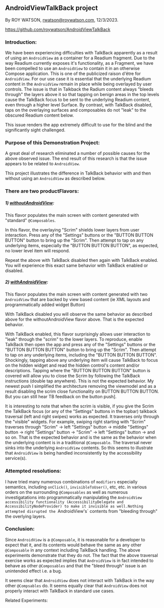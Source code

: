 ## **AndroidViewTalkBack project**

By ROY WATSON, rwatson@roywatson.com, 12/3/2023.

https://github.com/roywatson/AndroidViewTalkBack

### Introduction:

We have been experiencing difficulties with TalkBack apparently as a result of using an `AndroidView` as a container for a Readium fragment. Due to the way Readium currently exposes it's functionality, as a Fragment, we have been compelled to use an `AndroidView` to contain it in an otherwise Compose application. This is one of the publicized raison d'être for `AndroidView`. For our use case it is essential that the underlying Readium content in the `AndroidView` remain in place while being overlayed by user controls. The issue is that in Talkback the Radium content always "bleeds through" the layers above it so that tapping on benign areas in the top levels cause the TalkBack focus to be sent to the underlying Readium content, even through a higher level Surface. By contrast, with TalkBack disabled, taps on the overlaying surfaces and composables do not "leak" to the obscured Readium content below.

 This issue renders the app extremely difficult to use for the blind and the significantly sight challenged.

### Purpose of this Demonstration Project: 

A great deal of research eliminated a number of possible causes for the above observed issue. The end result of this research is that the issue appears to be related to `AndroidView`.

This project illustrates the difference in TalkBack behavior with and then without using an `AndroidView` as described below.

### There are two productFlavors:

##### 1) <u>withoutAndroidView</u>: 

This flavor populates the main screen with content generated with "standard" `@Composables`.

In this flavor, the overlaying "Scrim" shields lower layers from user interaction. Press any of the "Settings" buttons or the "BUTTON BUTTON BUTTON" button to bring up the "Scrim". Then attempt to tap on any underlying items, especially the "BUTTON BUTTON BUTTON", as expected, no lower level item will respond.

Repeat the above with TalkBack disabled then again with TalkBack enabled. You will experience this exact same behavior with TalkBack enabled or disabled.

##### 2) <u>withAndroidView</u>: 

This flavor populates the main screen with content generated with two `AndroidView` that are backed by view based content (ie XML layouts and programmatically added widget Button)

With TalkBack disabled you will observe the same behavior as described above for the withoutAndroidView flavor above. That is the expected behavior.

With TalkBack enabled, this flavor surprisingly allows user interaction to "leak" through the "scrim" to the lower layers. To reproduce, enable TalkBack then open the app and press any of the "Settings" buttons or the "BUTTON BUTTON BUTTON" button to bring up the "Scrim". Then attempt to tap on any underlying items, including the "BUTTON BUTTON BUTTON". Shockingly, tapping above any underlying item will cause TalkBack to focus on the hidden widget and read the hidden control's content and/or descriptions. Tapping where the "BUTTON BUTTON BUTTON" button is covered will allow you to close the Scrim by following the TalkBack instructions (double tap anywhere). This is not the expected behavior. My newest push I simplified the architecture removing the viewmodel and as a result disabling the scrim close functionality on BUTTON BUTTON BUTTON. But you can still hear TB feedback on the button push].

It is interesting to note that when the scrim is visible, if you give the Scrim the TalkBack focus (or any of the "Settings" buttons in the topbar) talkback traversal (left and right swipes) works as expected. It traverses only through the "visible" widgets. For example, swiping right starting with "Scrim" traverses through "Scrim" -> left "Settings" button -> middle "Settings" button -> right "Settings" button -> "Scrim" -> left "Settings" button -> and so on. That is the expected behavior and is the same as the behavior when the underlying content is in a traditional `@Composable`. The traversal never sinks into the underlying `AndroidView` contents. So this seems to illustrate that `AndroidView` is being handled inconsistently by the accessibility service(s).

### Attempted resolutions:

I have tried many numerous combinations of `modifiers` especially semantics, including `onClick()`, `invisibleToUser()`, etc, etc. in various orders on the surrounding `@Composables` as well as numerous investigatations into programmatically manipulating the `AndroidView accessibility functionality (AccessibilityDelegate and AccessibilityNodeProvider) to make it invisible as well.Nothing attempted disrupted the `AndroidView's` contents from "bleeding through" the overlying layers.

### Conclusion:

Since `AndroidView` is a `@Composable`, it is reasonable for a developer to expect that it, and its contents would behave the same as any other `@Composable` in any context including TalkBack handling. The above experiments demonstrate that they do not. The fact that the above traversal exercise works as expected implies that `AndroidView` is in fact intended to behave as other `@Composables` and that the "bleed through" issue is an unintended effect i.e. a bug.

It seems clear that `AndroidView` does not interact with TalkBack in the way other `@Compsables` do. It seems equally clear that `AndroidView` does not properly interact with TalkBack in standard use cases.

Related Experiments:









